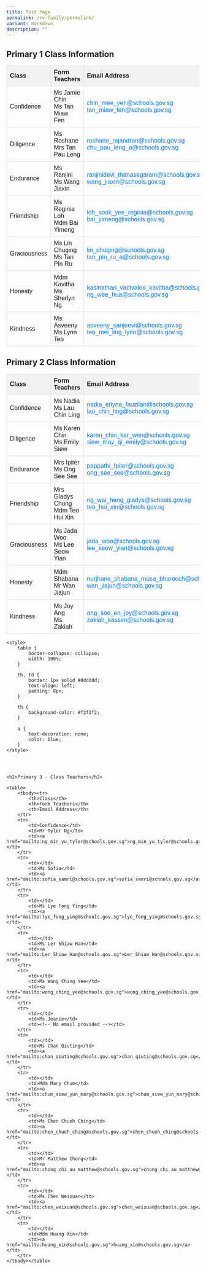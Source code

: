 ```yaml
---
title: Test Page
permalink: /rv-family/permalink/
variant: markdown
description: ""
---
```





  <style>
    table {
      font-family: Arial, sans-serif;
      border-collapse: collapse;
      width: 100%;
    }

    th, td {
      border: 1px solid #dddddd;
      text-align: left;
      padding: 8px;
    }

    th {
      background-color: #f2f2f2;
    }

    a {
      text-decoration: none;
      color: #007bff;
    }

    a:hover {
      text-decoration: underline;
    }
  </style>




  <h2>Primary 1 Class Information</h2>

  <table>
    <tbody><tr>
      <th>Class</th>
      <th>Form Teachers</th>
      <th>Email Address</th>
    </tr>
    <tr>
      <td>Confidence</td>
      <td>Ms Jamie Chin<br>Ms Tan Miaw Fen</td>
      <td><a href="mailto:chin_mee_yen@schools.gov.sg">chin_mee_yen@schools.gov.sg</a><br><a href="mailto:tan_miaw_fen@schools.gov.sg">tan_miaw_fen@schools.gov.sg</a></td>
    </tr>
    <tr>
      <td>Diligence</td>
      <td>Ms Roshane<br>Mrs Tan Pau Leng</td>
      <td><a href="mailto:roshane_rajandran@schools.gov.sg">roshane_rajandran@schools.gov.sg</a><br><a href="mailto:chu_pau_leng_a@schools.gov.sg">chu_pau_leng_a@schools.gov.sg</a></td>
    </tr>
    <tr>
      <td>Endurance</td>
      <td>Ms Ranjini<br>Ms Wang Jiaxin</td>
      <td><a href="mailto:ranjinidevi_thanasegaram@schools.gov.sg">ranjinidevi_thanasegaram@schools.gov.sg</a><br><a href="mailto:wang_jiaxin@schools.gov.sg">wang_jiaxin@schools.gov.sg</a></td>
    </tr>
    <tr>
      <td>Friendship</td>
      <td>Ms Reginia Loh<br>Mdm Bai Yimeng</td>
      <td><a href="mailto:loh_sook_yee_reginia@schools.gov.sg">loh_sook_yee_reginia@schools.gov.sg</a><br><a href="mailto:bai_yimeng@schools.gov.sg">bai_yimeng@schools.gov.sg</a></td>
    </tr>
    <tr>
      <td>Graciousness</td>
      <td>Ms Lin Chuqing<br>Ms Tan Pin Ru</td>
      <td><a href="mailto:lin_chuqing@schools.gov.sg">lin_chuqing@schools.gov.sg</a><br><a href="mailto:tan_pin_ru_a@schools.gov.sg">tan_pin_ru_a@schools.gov.sg</a></td>
    </tr>
    <tr>
      <td>Honesty</td>
      <td>Mdm Kavitha<br>Ms Sherlyn Ng</td>
      <td><a href="mailto:kasinathan_vadivaloo_kavitha@schools.gov.sg">kasinathan_vadivaloo_kavitha@schools.gov.sg</a><br><a href="mailto:ng_wee_hua@schools.gov.sg">ng_wee_hua@schools.gov.sg</a></td>
    </tr>
    <tr>
      <td>Kindness</td>
      <td>Ms Asveeny<br>Ms Lynn Teo</td>
      <td><a href="mailto:asveeny_sanjeevi@schools.gov.sg">asveeny_sanjeevi@schools.gov.sg</a><br><a href="mailto:teo_mei_ling_lynn@schools.gov.sg">teo_mei_ling_lynn@schools.gov.sg</a></td>
    </tr>
  </tbody></table>










  <style>
    table {
      font-family: Arial, sans-serif;
      border-collapse: collapse;
      width: 100%;
    }

    th, td {
      border: 1px solid #dddddd;
      text-align: left;
      padding: 8px;
    }

    th {
      background-color: #f2f2f2;
    }

    a {
      text-decoration: none;
      color: #007bff;
    }

    a:hover {
      text-decoration: underline;
    }
  </style>




  <h2>Primary 2 Class Information</h2>

  <table>
    <tbody><tr>
      <th>Class</th>
      <th>Form Teachers</th>
      <th>Email Address</th>
    </tr>
    <tr>
      <td>Confidence</td>
      <td>Ms Nadia<br>Ms Lau Chin Ling</td>
      <td><a href="mailto:nadia_erlyna_fauzilan@schools.gov.sg">nadia_erlyna_fauzilan@schools.gov.sg</a><br><a href="mailto:lau_chin_ling@schools.gov.sg">lau_chin_ling@schools.gov.sg</a></td>
    </tr>
    <tr>
      <td>Diligence</td>
      <td>Ms Karen Chin<br>Ms Emily Siew</td>
      <td><a href="mailto:karen_chin_kar_wen@schools.gov.sg">karen_chin_kar_wen@schools.gov.sg</a><br><a href="mailto:siew_may_qi_emily@schools.gov.sg">siew_may_qi_emily@schools.gov.sg</a></td>
    </tr>
    <tr>
      <td>Endurance</td>
      <td>Mrs Ipiter<br>Ms Ong See See</td>
      <td><a href="mailto:pappathi_Ipiter@schools.gov.sg">pappathi_Ipiter@schools.gov.sg</a><br><a href="mailto:ong_see_see@schools.gov.sg">ong_see_see@schools.gov.sg</a></td>
    </tr>
    <tr>
      <td>Friendship</td>
      <td>Mrs Gladys Chung<br>Mdm Teo Hui Xin</td>
      <td><a href="mailto:ng_wai_heng_gladys@schools.gov.sg">ng_wai_heng_gladys@schools.gov.sg</a><br><a href="mailto:teo_hui_xin@schools.gov.sg">teo_hui_xin@schools.gov.sg</a></td>
    </tr>
    <tr>
      <td>Graciousness</td>
      <td>Ms Jada Woo<br>Ms Lee Seow Yian</td>
      <td><a href="mailto:jada_woo@schools.gov.sg">jada_woo@schools.gov.sg</a><br><a href="mailto:lee_seow_yian@schools.gov.sg">lee_seow_yian@schools.gov.sg</a></td>
    </tr>
    <tr>
      <td>Honesty</td>
      <td>Mdm Shabana<br>Mr Wan Jiajun</td>
      <td><a href="mailto:nurjhana_shabana_musa_bharooch@schools.gov.sg">nurjhana_shabana_musa_bharooch@schools.gov.sg</a><br><a href="mailto:wan_jiajun@schools.gov.sg">wan_jiajun@schools.gov.sg</a></td>
    </tr>
    <tr>
      <td>Kindness</td>
      <td>Ms Joy Ang<br>Ms Zakiah</td>
      <td><a href="mailto:ang_soo_en_joy@schools.gov.sg">ang_soo_en_joy@schools.gov.sg</a><br><a href="mailto:zakiah_kassim@schools.gov.sg">zakiah_kassim@schools.gov.sg</a></td>
    </tr>
  </tbody></table>










    <style>
        table {
            border-collapse: collapse;
            width: 100%;
        }

        th, td {
            border: 1px solid #dddddd;
            text-align: left;
            padding: 8px;
        }

        th {
            background-color: #f2f2f2;
        }

        a {
            text-decoration: none;
            color: blue;
        }
    </style>




    <h2>Primary 3 - Class Teachers</h2>

    <table>
        <tbody><tr>
            <th>Class</th>
            <th>Form Teachers</th>
            <th>Email Address</th>
        </tr>
        <tr>
            <td>Confidence</td>
            <td>Mr Tyler Ng</td>
            <td><a href="mailto:ng_min_yu_tyler@schools.gov.sg">ng_min_yu_tyler@schools.gov.sg</a></td>
        </tr>
        <tr>
            <td></td>
            <td>Ms Sofia</td>
            <td><a href="mailto:sofia_samri@schools.gov.sg">sofia_samri@schools.gov.sg</a></td>
        </tr>
        <tr>
            <td></td>
            <td>Ms Lye Fong Ying</td>
            <td><a href="mailto:lye_fong_ying@schools.gov.sg">lye_fong_ying@schools.gov.sg</a></td>
        </tr>
        <tr>
            <td></td>
            <td>Ms Ler Shiaw Han</td>
            <td><a href="mailto:Ler_Shiaw_Han@schools.gov.sg">Ler_Shiaw_Han@schools.gov.sg</a></td>
        </tr>
        <tr>
            <td></td>
            <td>Ms Wong Ching Yee</td>
            <td><a href="mailto:wong_ching_yee@schools.gov.sg">wong_ching_yee@schools.gov.sg</a></td>
        </tr>
        <tr>
            <td></td>
            <td>Ms Jeanie</td>
            <td><!-- No email provided --></td>
        </tr>
        <tr>
            <td></td>
            <td>Ms Chan Qiuting</td>
            <td><a href="mailto:chan_qiuting@schools.gov.sg">chan_qiuting@schools.gov.sg</a></td>
        </tr>
        <tr>
            <td></td>
            <td>Mdm Mary Chum</td>
            <td><a href="mailto:chum_siew_yun_mary@schools.gov.sg">chum_siew_yun_mary@schools.gov.sg</a></td>
        </tr>
        <tr>
            <td></td>
            <td>Ms Chen Chueh Ching</td>
            <td><a href="mailto:chen_chueh_ching@schools.gov.sg">chen_chueh_ching@schools.gov.sg</a></td>
        </tr>
        <tr>
            <td></td>
            <td>Mr Matthew Chong</td>
            <td><a href="mailto:chong_chi_au_matthew@schools.gov.sg">chong_chi_au_matthew@schools.gov.sg</a></td>
        </tr>
        <tr>
            <td></td>
            <td>Ms Chen Weixuan</td>
            <td><a href="mailto:chen_weixuan@schools.gov.sg">chen_weixuan@schools.gov.sg</a></td>
        </tr>
        <tr>
            <td></td>
            <td>Mdm Huang Xin</td>
            <td><a href="mailto:huang_xin@schools.gov.sg">huang_xin@schools.gov.sg</a></td>
        </tr>
    </tbody></table>




